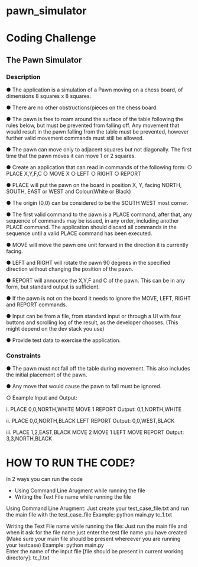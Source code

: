 # pawn_simulator
# Coding Challenge


## The Pawn Simulator


### Description
● The application is a simulation of a Pawn moving on a chess board, of dimensions 8
squares x 8 squares.

● There are no other obstructions/pieces on the chess board.

● The pawn is free to roam around the surface of the table following the rules below,
but must be prevented from falling off. Any movement that would result in the pawn
falling from the table must be prevented, however further valid movement commands
must still be allowed.

● The pawn can move only to adjacent squares but not diagonally. The first time that
the pawn moves it can move 1 or 2 squares.

● Create an application that can read in commands of the following form:
  ○ PLACE X,Y,F,C
  ○ MOVE X
  ○ LEFT
  ○ RIGHT
  ○ REPORT
  
● PLACE will put the pawn on the board in position X, Y, facing NORTH, SOUTH,
EAST or WEST and Colour(White or Black)

● The origin (0,0) can be considered to be the SOUTH WEST most corner.

● The first valid command to the pawn is a PLACE command, after that, any sequence
of commands may be issued, in any order, including another PLACE command. The
application should discard all commands in the sequence until a valid PLACE
command has been executed.

● MOVE will move the pawn one unit forward in the direction it is currently facing.

● LEFT and RIGHT will rotate the pawn 90 degrees in the specified direction without
changing the position of the pawn.

● REPORT will announce the X,Y,F and C of the pawn. This can be in any form, but
standard output is sufficient.

● If the pawn is not on the board it needs to ignore the MOVE, LEFT, RIGHT and
REPORT commands.

● Input can be from a file, from standard input or through a UI with four buttons and
scrolling log of the result, as the developer chooses. (This might depend on the dev
stack you use)

● Provide test data to exercise the application.


### Constraints
● The pawn must not fall off the table during movement. This also includes the initial
placement of the pawn.

● Any move that would cause the pawn to fall must be ignored.

○ Example Input and Output:

i. PLACE 0,0,NORTH,WHITE
MOVE 1
REPORT
Output: 0,1,NORTH,WHITE

ii. PLACE 0,0,NORTH,BLACK
LEFT
REPORT
Output: 0,0,WEST,BLACK

iii. PLACE 1,2,EAST,BLACK
MOVE 2
MOVE 1
LEFT
MOVE
REPORT
Output: 3,3,NORTH,BLACK


# HOW TO RUN THE CODE? 
In 2 ways you can run the code
* Using Command Line Arugment while running the file
* Writing the Text File name while running the file

Using Command Line Arugment: Just create your test_case_file.txt and run the main file with the test_case_file 
Example: python main.py tc_1.txt

Writing the Text File name while running the file: Just run the main file and when it ask for the file name just enter the test file name you have created
(Make sure your main file should be present whereever you are running your testcase)
Example: python main.py  
Enter the name of the input file [file should be present in current working directory]: tc_1.txt

